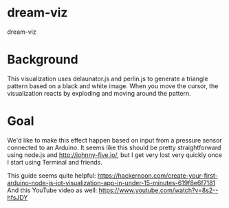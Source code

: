 # dream-viz
dream-viz

# Background
This visualization uses delaunator.js and perlin.js to generate a triangle pattern based on a black and white image. When you move the cursor, the visualization reacts by exploding and moving around the pattern.

# Goal
We'd like to make this effect happen based on input from a pressure sensor connected to an Arduino. It seems like this should be pretty straightforward using node.js and http://johnny-five.io/, but I get very lost very quickly once I start using Terminal and friends.

This guide seems quite helpful: https://hackernoon.com/create-your-first-arduino-node-js-iot-visualization-app-in-under-15-minutes-619f8e6f7181
And this YouTube video as well: https://www.youtube.com/watch?v=8s2--hfsJDY
